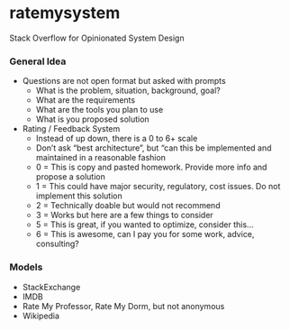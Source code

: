 # ratemysystem
Stack Overflow for Opinionated System Design

### General Idea
- Questions are not open format but asked with prompts
  - What is the problem, situation, background, goal?
  - What are the requirements
  - What are the tools you plan to use
  - What is you proposed solution
- Rating / Feedback System
  - Instead of up down, there is a 0 to 6+ scale
  - Don’t ask “best architecture”, but “can this be implemented and maintained in a reasonable fashion
  - 0 = This is copy and pasted homework. Provide more info and propose a solution
  - 1 = This could have major security, regulatory, cost issues. Do not implement this solution
  - 2 = Technically doable but would not recommend
  - 3 = Works but here are a few things to consider
  - 5 = This is great, if you wanted to optimize, consider this...
  - 6 = This is awesome, can I pay you for some work, advice, consulting?

### Models 
- StackExchange
- IMDB
- Rate My Professor, Rate My Dorm, but not anonymous
- Wikipedia
